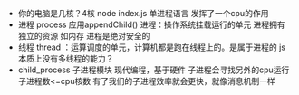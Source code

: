 - 你的电脑是几核？4核
 node index.js 单进程语言
 发挥了一个cpu的作用
- 进程 process
  应用appendChild()
  进程：操作系统挂载运行的单元
  进程拥有独立的资源 如内存 进程是绝对安全的
- 线程 thread ：运算调度的单元，计算机都是跑在线程上的。是属于进程的
  js 本质上没有多线程的能力？
- child_process 子进程模块
 现代编程，基于硬件
 子进程会寻找另外的cpu运行
 子进程数<=cpu核数 有了我们的子进程效率就会更快，就像消息机制一样